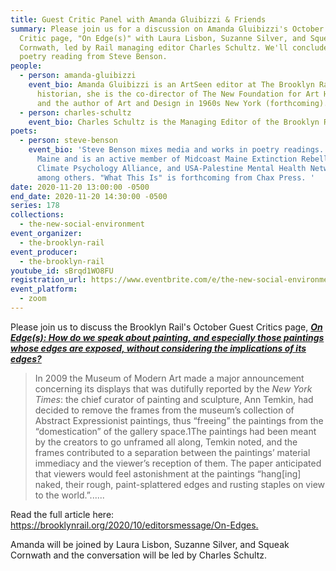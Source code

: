 ```yaml
---
title: Guest Critic Panel with Amanda Gluibizzi & Friends
summary: Please join us for a discussion on Amanda Gluibizzi's October Guest
  Critic page, "On Edge(s)" with Laura Lisbon, Suzanne Silver, and Squeak
  Cornwath, led by Rail managing editor Charles Schultz. We'll conclude with a
  poetry reading from Steve Benson.
people:
  - person: amanda-gluibizzi
    event_bio: Amanda Gluibizzi is an ArtSeen editor at The Brooklyn Rail. An art
      historian, she is the co-director of The New Foundation for Art History
      and the author of Art and Design in 1960s New York (forthcoming).
  - person: charles-schultz
    event_bio: Charles Schultz is the Managing Editor of the Brooklyn Rail.
poets:
  - person: steve-benson
    event_bio: 'Steve Benson mixes media and works in poetry readings. He lives in
      Maine and is an active member of Midcoast Maine Extinction Rebellion, the
      Climate Psychology Alliance, and USA-Palestine Mental Health Network,
      among others. "What This Is" is forthcoming from Chax Press. '
date: 2020-11-20 13:00:00 -0500
end_date: 2020-11-20 14:30:00 -0500
series: 178
collections:
  - the-new-social-environment
event_organizer:
  - the-brooklyn-rail
event_producer:
  - the-brooklyn-rail
youtube_id: sBrqd1WO8FU
registration_url: https://www.eventbrite.com/e/the-new-social-environment-178-guest-critic-panel-with-amanda-gluibizzi-tickets-129025469653
event_platform:
  - zoom
---
```

Please join us to discuss the Brooklyn Rail's October Guest Critics page, ***[On Edge(s): How do we speak about painting, and especially those paintings whose edges are exposed, without considering the implications of its edges?](https://brooklynrail.org/2020/10/editorsmessage/On-Edges)***

> In 2009 the Museum of Modern Art made a major announcement concerning its displays that was dutifully reported by the *New York Times*: the chief curator of painting and sculpture, Ann Temkin, had decided to remove the frames from the museum’s collection of Abstract Expressionist paintings, thus “freeing” the paintings from the “domestication” of the gallery space.1The paintings had been meant by the creators to go unframed all along, Temkin noted, and the frames contributed to a separation between the paintings’ material immediacy and the viewer’s reception of them. The paper anticipated that viewers would feel astonishment at the paintings “hang\[ing] naked, their rough, paint-splattered edges and rusting staples on view to the world.”......

Read the full article here: [https://brooklynrail.org/2020/10/editorsmessage/On-Edges. ](https://brooklynrail.org/2020/10/editorsmessage/On-Edges)

Amanda will be joined by Laura Lisbon, Suzanne Silver, and Squeak Cornwath and the conversation will be led by Charles Schultz.